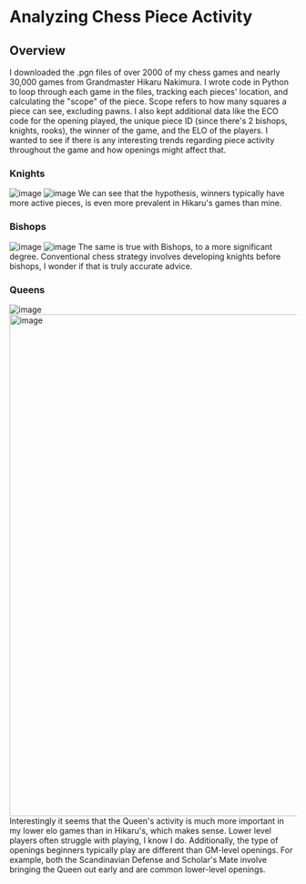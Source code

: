 # Analyzing Chess Piece Activity
## Overview
I downloaded the .pgn files of over 2000 of my chess games and nearly 30,000 games from Grandmaster Hikaru Nakimura. I wrote code in Python to loop through each game in the files, tracking each pieces' location, and calculating the "scope" of the piece. Scope refers to how many squares a piece can see, excluding pawns. I also kept additional data like the ECO code for the opening played, the unique piece ID (since there's 2 bishops, knights, rooks), the winner of the game, and the ELO of the players. I wanted to see if there is any interesting trends regarding piece activity throughout the game and how openings might affect that. 

### Knights
![image](https://github.com/user-attachments/assets/b04671bc-5b24-4d47-9e68-3befb5b8c008)
![image](https://github.com/user-attachments/assets/4ee3a6a8-41f4-496a-86e3-4b4d29cfb581)
We can see that the hypothesis, winners typically have more active pieces, is even more prevalent in Hikaru's games than mine. 

### Bishops
![image](https://github.com/user-attachments/assets/73daa6cd-9511-4074-ba57-feee1677b4b5)
![image](https://github.com/user-attachments/assets/4345fdd8-6091-440c-9ab6-01eabacc5d8a)
The same is true with Bishops, to a more significant degree. Conventional chess strategy involves developing knights before bishops, I wonder if that is truly accurate advice. 

### Queens
![image](https://github.com/user-attachments/assets/85cf4bc9-b6bc-4585-ad52-ec28c2b8f3cf)
<img width="880" alt="image" src="https://github.com/user-attachments/assets/f23f1e4c-75d5-470d-ab1c-8c05f51fcffd" />
Interestingly it seems that the Queen's activity is much more important in my lower elo games than in Hikaru's, which makes sense. Lower level players often struggle with playing, I know I do. Additionally, the type of openings beginners typically play are different than GM-level openings. For example, both the Scandinavian Defense and Scholar's Mate involve bringing the Queen out early and are common lower-level openings. 





